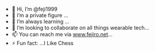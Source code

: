- 👋 Hi, I’m @feji1999
- 👀 I’m a private figure ...
- 🌱 I’m always learning ...
- 💞️ I’m looking to collaborate on all things wearable tech...
- 📫 You can reach me via www.fejiro.net...
- ⚡ Fun fact: ...I Like Chess

<!---
feji1999/feji1999 is a ✨ special ✨ repository because its `README.md` (this file) appears on your GitHub profile.
You can click the Preview link to take a look at your changes.
--->
